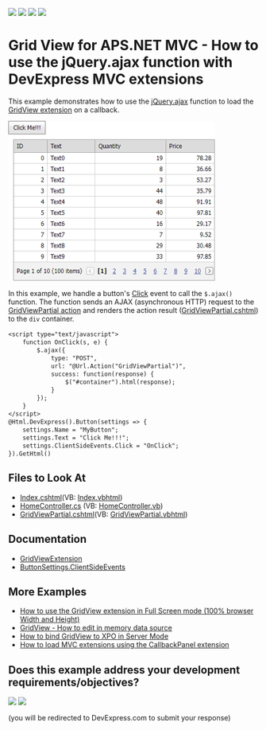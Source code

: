 <!-- default badges list -->
![](https://img.shields.io/endpoint?url=https://codecentral.devexpress.com/api/v1/VersionRange/128567137/24.2.1%2B)
[![](https://img.shields.io/badge/Open_in_DevExpress_Support_Center-FF7200?style=flat-square&logo=DevExpress&logoColor=white)](https://supportcenter.devexpress.com/ticket/details/E4063)
[![](https://img.shields.io/badge/📖_How_to_use_DevExpress_Examples-e9f6fc?style=flat-square)](https://docs.devexpress.com/GeneralInformation/403183)
[![](https://img.shields.io/badge/💬_Leave_Feedback-feecdd?style=flat-square)](#does-this-example-address-your-development-requirementsobjectives)
<!-- default badges end -->

# Grid View for APS.NET MVC - How to use the jQuery.ajax function with DevExpress MVC extensions



This example demonstrates how to use the [jQuery.ajax](https://api.jquery.com/jquery.ajax/) function to load the [GridView extension](https://docs.devexpress.com/AspNetMvc/8966/components/grid-view) on a callback.

![A sample grid](images/grid-created-on-callback.png)

In this example, we handle a button's [Click](https://docs.devexpress.com/AspNet/DevExpress.Web.ButtonClientSideEvents.Click) event to call the `$.ajax()` function. The function sends an AJAX (asynchronous HTTP) request to the [GridViewPartial action](https://github.com/DevExpress-Examples/mvc-gridview-jqueryajax-function/blob/aefdc4cc44f29d8f03a8a4a0ed518bccb9143b48/CS/AjaxSupport/Controllers/HomeController.cs#L13) and renders the action result ([GridViewPartial.cshtml](./CS/AjaxSupport/Views/Home/GridViewPartial.cshtml)) to the `div` container.

```cshtml
<script type="text/javascript">
    function OnClick(s, e) {
        $.ajax({
            type: "POST",
            url: "@Url.Action("GridViewPartial")",
            success: function(response) {
                $("#container").html(response);
            }
        });
    }
</script>
@Html.DevExpress().Button(settings => {
    settings.Name = "MyButton";
    settings.Text = "Click Me!!!";
    settings.ClientSideEvents.Click = "OnClick";
}).GetHtml()
```

## Files to Look At

* [Index.cshtml](./CS/AjaxSupport/Views/Home/Index.cshtml)(VB: [Index.vbhtml](./VB/AjaxSupport/Views/Home/Index.vbhtml))
* [HomeController.cs](./CS/AjaxSupport/Controllers/HomeController.cs) (VB: [HomeController.vb](./VB/AjaxSupport/Controllers/HomeController.vb))
* [GridViewPartial.cshtml](./CS/AjaxSupport/Views/Home/GridViewPartial.cshtml)(VB: [GridViewPartial.vbhtml](./VB/AjaxSupport/Views/Home/GridViewPartial.vbhtml))

## Documentation

* [GridViewExtension](https://docs.devexpress.com/AspNetMvc/DevExpress.Web.Mvc.GridViewExtension)
* [ButtonSettings.ClientSideEvents](https://docs.devexpress.com/AspNetMvc/DevExpress.Web.Mvc.ButtonSettings.ClientSideEvents)

## More Examples

* [How to use the GridView extension in Full Screen mode (100% browser Width and Height)](https://github.com/DevExpress-Examples/how-to-use-the-gridview-extension-in-a-full-screen-mode-100-browser-width-and-height-e3958)
* [GridView - How to edit in memory data source](https://github.com/DevExpress-Examples/gridview-how-to-edit-in-memory-data-source-e3983)
* [How to bind GridView to XPO in Server Mode](https://github.com/DevExpress-Examples/how-to-bind-gridview-to-xpo-in-server-mode-e2836)
* [How to load MVC extensions using the CallbackPanel extension](https://github.com/DevExpress-Examples/how-to-load-mvc-extensions-using-the-callbackpanel-extension-e2927)
<!-- feedback -->
## Does this example address your development requirements/objectives?

[<img src="https://www.devexpress.com/support/examples/i/yes-button.svg"/>](https://www.devexpress.com/support/examples/survey.xml?utm_source=github&utm_campaign=mvc-gridview-jqueryajax-function&~~~was_helpful=yes) [<img src="https://www.devexpress.com/support/examples/i/no-button.svg"/>](https://www.devexpress.com/support/examples/survey.xml?utm_source=github&utm_campaign=mvc-gridview-jqueryajax-function&~~~was_helpful=no)

(you will be redirected to DevExpress.com to submit your response)
<!-- feedback end -->

